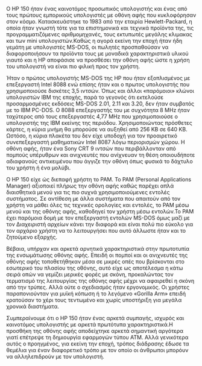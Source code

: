 Ο HP 150  ήταν ένας καινοτόμος προσωπικός υπολογιστής και ένας από τους πρώτους εμπορικούς υπολογιστές με οθόνη αφής που κυκλοφόρησαν στον κόσμο. Κατασκευάστηκε το 1983 από την εταιρία Hewlett-Packard, η οποία ήταν γνωστή τότε για τα επιστημονικά και τεχνικά προϊόντα της, τις προγραμματιζόμενες αριθμομηχανές, τους εκτυπωτές μεγάλης κλιμακας και των mini υπολογιστών.Καθώς η αγορά εκείνη την εποχή ήταν ήδη γεμάτη με υπολογιστές MS-DOS, οι πωλητές προσπαθούσαν  να διαφοροποιήσουν τα προϊόντα τους με μοναδικά χαρακτηριστικά υλικού γιαυτό και η HP αποφάσισε να προσθέσει την οθόνη αφής ώστε η χρήση του υπολογιστή να είναι πιο φιλική προς τον χρήστη.

Ήταν ο πρώτος υπολογιστής MS-DOS της HP που ήταν εξοπλισμένος με επεξεργαστή Intel 8088 ενώ επίσης ήταν και ο πρωτος υπολογιστής που χρησιμοποιούσε δισκέτες 3,5 ιντσών. Όπως και άλλοι «παρόμοιοι» κλώνοι υπολογιστών IBM της εποχής, παρά το γεγονός ότι εκτελούσε προσαρμοσμένες εκδόσεις MS-DOS 2.01, 2.11 και 3.20, δεν ήταν συμβατός με το IBM PC-DOS. Ο 8088 επεξεργαστής του με συχνότητα 8 MHz ήταν ταχύτερος από τους επεξεργαστές 4,77 MHz που χρησιμοποιούσε ο υπολογιστής της IBM εκείνης της περιόδου. Χρησιμοποιώντας πρόσθετες κάρτες, η κύρια μνήμη θα μπορούσε να αυξηθεί από 256 KB σε 640 KB. Ωστόσο, η κύρια πλακέτα του δεν είχε υποδοχή για τον προαιρετικό συνεπεξεργαστή μαθηματικών Intel 8087 λόγω περιορισμών χώρου. Η οθόνη αφής, ήταν ένα Sony CRT 9 ιντσών που περιβάλλονταν από πομπούς υπέρυθρων και ανιχνευτές που ανίχνευαν τη θέση οποιουδήποτε αδιαφανούς αντικειμένου που άγγιζε την οθόνη όπως φυσικά το δάχτυλο του χρήστη ή ένα μολύβι.

Ο HP 150 είχε ώς διεπαφή χρήστη το PAM. Το PAM (Personal Applications Manager) αξιοποιεί πλήρως την οθόνη αφής καθώς παρέχει απλά διαισθητικά μενού για τις πιο συχνά χρησιμοποιούμενες εντολές συστήματος. Σε αντίθεση με άλλα συστήματα που απαιτούν από τον χρήστη να μάθει όλες τις τεχνικές ορολογίες και εντολές, το PAM μέσω μενού και της οθόνης αφής, καθοδηγεί τον χρήστη μέσω εντολών.Το PAM έχει παρόμοια δομή με τον επεξεργαστή εντολών MS-DOS όμως μαζί με τον Διαχειριστή αρχείων κάνει την διαφορά και είναι πολύ πιο εύκολο για τον αρχάριο χρήστη να το λειτουργήσει που αυτό άλλωστε ήταν και το ζητούμενο εξαρχής.

Βέβαια, υπήρχαν και αρκετά αρνητικά χαρακτηριστικά στην πρωτοτυπία της ενσωμάτωσης οθόνης αφής. Επειδή οι πομποί και οι ανιχνευτές της οθόνης αφής τοποθετήθηκαν μέσα σε μικρές οπές που βρίσκονται στο εσωτερικό του πλασίου της οθόνης, αυτό είχε ως αποτέλεσμα η κάτω σειρά οπών να γεμίζει μερικές φορές με σκόνη, προκαλώντας τον τερματισμό της λειτουργίας της οθόνης αφής μέχρι να αφαιρεθεί η σκόνη από την τρύπες. Αλλά ούτε ο σχεδιασμός ήταν εργονομικός. Οι χρήστες παραπονιούνταν για μυϊκή κόπωση ή το λεγόμενο «Gorilla Arm» επειδή κρατούσαν το χέρι τους τεντωμένο και χωρίς υποστήριξη για μεγάλα χρονικά διαστήματα.

Συμπεραίνουμε ότι o HP 150 ήταν ένας αρκετά συμπαγής, ισχυρός και καινοτόμος υπολογιστής με αρκετά πρωτότυπα χαρακτηριστικά.Η προσθήκη της οθόνης αφής αποδείχτηκε αρκετά σημαντική αργότερα γιατί επέτρεψε τη δημιουργία εφαρμογών τύπου ATM. Αλλά γενικότερα αυτός ο προηγμένος, για εκείνη την εποχή, τρόπος διάδρασης έδωσε τα θεμέλια για έναν διαφορετικό τρόπο με τον οποίο οι άνθρωποι μπορόυν να αλληλεπιδρούν με τον υπολογιστή.

